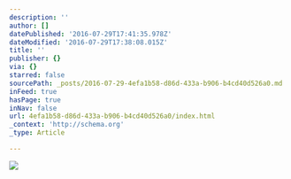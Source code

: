 ```yaml
---
description: ''
author: []
datePublished: '2016-07-29T17:41:35.978Z'
dateModified: '2016-07-29T17:38:08.015Z'
title: ''
publisher: {}
via: {}
starred: false
sourcePath: _posts/2016-07-29-4efa1b58-d86d-433a-b906-b4cd40d526a0.md
inFeed: true
hasPage: true
inNav: false
url: 4efa1b58-d86d-433a-b906-b4cd40d526a0/index.html
_context: 'http://schema.org'
_type: Article

---
```

![](https://the-grid-user-content.s3-us-west-2.amazonaws.com/7eba06a7-7314-40f4-8450-225fb6d7bb01.jpg)